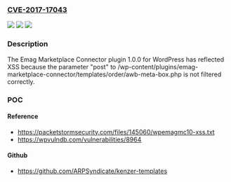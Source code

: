 ### [CVE-2017-17043](https://cve.mitre.org/cgi-bin/cvename.cgi?name=CVE-2017-17043)
![](https://img.shields.io/static/v1?label=Product&message=n%2Fa&color=blue)
![](https://img.shields.io/static/v1?label=Version&message=n%2Fa&color=blue)
![](https://img.shields.io/static/v1?label=Vulnerability&message=n%2Fa&color=brighgreen)

### Description

The Emag Marketplace Connector plugin 1.0.0 for WordPress has reflected XSS because the parameter "post" to /wp-content/plugins/emag-marketplace-connector/templates/order/awb-meta-box.php is not filtered correctly.

### POC

#### Reference
- https://packetstormsecurity.com/files/145060/wpemagmc10-xss.txt
- https://wpvulndb.com/vulnerabilities/8964

#### Github
- https://github.com/ARPSyndicate/kenzer-templates


